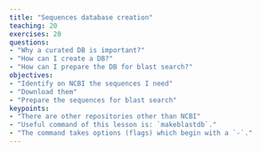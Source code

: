```yaml
---
title: "Sequences database creation"
teaching: 20
exercises: 20
questions:
- "Why a curated DB is important?"
- "How can I create a DB?"
- "How can I prepare the DB for blast search?"
objectives:
- "Identify on NCBI the sequences I need"
- "Download them"
- "Prepare the sequences for blast search"
keypoints:
- "There are other repositories other than NCBI"
- "Useful command of this lesson is: `makeblastdb`."
- "The command takes options (flags) which begin with a `-`."
---
```

